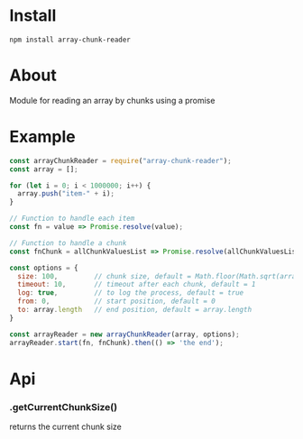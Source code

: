 # Install
`npm install array-chunk-reader`

# About
Module for reading an array by chunks using a promise

# Example

```js
const arrayChunkReader = require("array-chunk-reader");
const array = [];

for (let i = 0; i < 1000000; i++) {
  array.push("item-" + i);
}

// Function to handle each item
const fn = value => Promise.resolve(value);

// Function to handle a chunk
const fnChunk = allChunkValuesList => Promise.resolve(allChunkValuesList);

const options = {
  size: 100,         // chunk size, default = Math.floor(Math.sqrt(array.length))
  timeout: 10,       // timeout after each chunk, default = 1
  log: true,         // to log the process, default = true
  from: 0,           // start position, default = 0
  to: array.length   // end position, default = array.length
}

const arrayReader = new arrayChunkReader(array, options);
arrayReader.start(fn, fnChunk).then(() => 'the end');
```

# Api
### .getCurrentChunkSize()
returns the current chunk size
